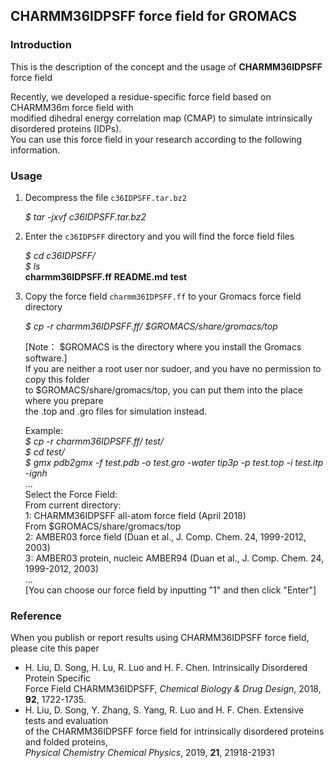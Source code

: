 ## CHARMM36IDPSFF force field for GROMACS

### Introduction
This is the description of the concept and the usage of **CHARMM36IDPSFF** force field

Recently, we developed a residue-specific force field based on CHARMM36m force field with  
modified dihedral energy correlation map (CMAP) to simulate intrinsically disordered proteins (IDPs).  
You can use this force field in your research according to the following information.

### Usage
1. Decompress the file `c36IDPSFF.tar.bz2`    
  
	*$ tar -jxvf c36IDPSFF.tar.bz2*

2. Enter the `c36IDPSFF` directory and you will find the force field files  
  
    *$ cd c36IDPSFF/*  
    *$ ls*  
	**charmm36IDPSFF.ff**  **README.md**  **test**  
 
3. Copy the force field `charmm36IDPSFF.ff` to your Gromacs force field directory  
  
	*$ cp -r charmm36IDPSFF.ff/ $GROMACS/share/gromacs/top*  
  
	[Note： $GROMACS is the directory where you install the Gromacs software.]  
	If you are neither a root user nor sudoer, and you have no permission to copy this folder  
	to $GROMACS/share/gromacs/top, you can put them into the place where you prepare  
	the .top and .gro files for simulation instead.  
  
	Example:  
    *$ cp -r charmm36IDPSFF.ff/ test/*  
    *$ cd test/*  
	  *$ gmx pdb2gmx -f test.pdb -o test.gro -water tip3p -p test.top -i test.itp -ignh*  
    ...  
    Select the Force Field:  
    From current directory:  
	1: CHARMM36IDPSFF all-atom force field (April 2018)  
    From $GROMACS/share/gromacs/top  
    2: AMBER03 force field (Duan et al., J. Comp. Chem. 24, 1999-2012, 2003)  
    3: AMBER03 protein, nucleic AMBER94 (Duan et al., J. Comp. Chem. 24, 1999-2012, 2003)  
    ...  
    [You can choose our force field by inputting "1" and then click "Enter"]  

### Reference  
When you publish or report results using CHARMM36IDPSFF force field, please cite this paper  

- H. Liu, D. Song, H. Lu, R. Luo and H. F. Chen. Intrinsically Disordered Protein Specific  
  Force Field CHARMM36IDPSFF, *Chemical Biology & Drug Design*, 2018, **92**, 1722-1735.
- H. Liu, D. Song, Y. Zhang, S. Yang, R. Luo and H. F. Chen. Extensive tests and evaluation  
  of the CHARMM36IDPSFF force field for intrinsically disordered proteins and folded proteins,  
  *Physical Chemistry Chemical Physics*, 2019, **21**, 21918-21931
  
